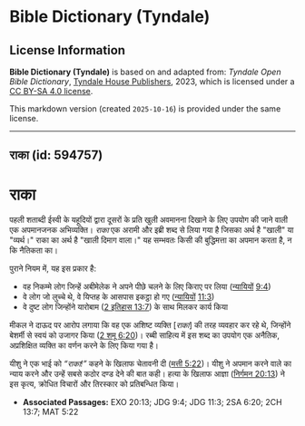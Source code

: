 # Bible Dictionary (Tyndale)

## License Information

**Bible Dictionary (Tyndale)** is based on and adapted from: _Tyndale Open Bible Dictionary_, [Tyndale House Publishers](https://tyndaleopenresources.com/), 2023, which is licensed under a [CC BY-SA 4.0 license](https://creativecommons.org/licenses/by-sa/4.0/legalcode.en).

This markdown version (created `2025-10-16`) is provided under the same license.



--------------------------------

## राका (id: 594757)

राका
====

पहली शताब्दी ईस्वी के यहूदियों द्वारा दूसरों के प्रति खुली अवमानना दिखाने के लिए उपयोग की जाने वाली एक अपमानजनक अभिव्यक्ति। *राका* एक अरामी और इब्री शब्द से लिया गया है जिसका अर्थ है "खाली" या "व्यर्थ।" राका का अर्थ है "खाली दिमाग वाला।" यह सम्भवतः किसी की बुद्धिमत्ता का अपमान करता है, न कि नैतिकता का।

पुराने नियम में, यह इस प्रकार है:

* वह निकम्मे लोग जिन्हें अबीमेलेक ने अपने पीछे चलने के लिए किराए पर लिया ([न्यायियों](https://ref.ly/Judg11:3) [9:4](https://ref.ly/Judg9:4))
* वे लोग जो लुच्चे थे, वे यिप्तह के आसपास इकट्ठा हो गए ([न्यायियों](https://ref.ly/Judg11:3) [11:3](https://ref.ly/Judg11:3))
* वे दुष्ट लोग जिन्होंने यारोबाम ([2 इतिहास 13:7](https://ref.ly/2Chr13:7)) के साथ मिलकर कार्य किया

मीकल ने दाऊद पर आरोप लगाया कि वह एक अशिष्ट व्यक्ति \[*राका*] की तरह व्यवहार कर रहे थे, जिन्होंने बेशर्मी से स्वयं को उजागर किया ([2 शमू 6:20](https://ref.ly/2Sam6:20))। रब्बी साहित्य में इस शब्द का उपयोग एक अनैतिक, अप्रशिक्षित व्यक्ति का वर्णन करने के लिए किया गया है।

यीशु ने एक भाई को *“राका!”* कहने के खिलाफ चेतावनी दी ([मत्ती 5:22](https://ref.ly/Matt5:22))। यीशु ने अपमान करने वाले का न्याय करने और उन्हें सबसे कठोर दण्ड देने की बात कही। हत्या के खिलाफ आज्ञा ([निर्गमन 20:13](https://ref.ly/Exod20:13)) ने इस कृत्य, क्रोधित विचारों और तिरस्कार को प्रतिबन्धित किया।

* **Associated Passages:** EXO 20:13; JDG 9:4; JDG 11:3; 2SA 6:20; 2CH 13:7; MAT 5:22

